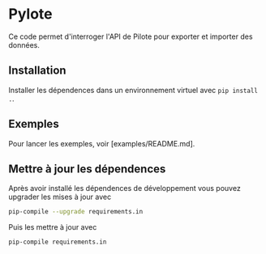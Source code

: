 # Pylote

Ce code permet d'interroger l'API de Pilote pour exporter et importer des données.

## Installation

Installer les dépendences dans un environnement virtuel avec `pip install .`.

## Exemples

Pour lancer les exemples, voir [examples/README.md].

## Mettre à jour les dépendences

Après avoir installé les dépendences de développement vous pouvez upgrader les mises à jour avec

```bash
pip-compile --upgrade requirements.in
```

Puis les mettre à jour avec

```bash
pip-compile requirements.in
```
